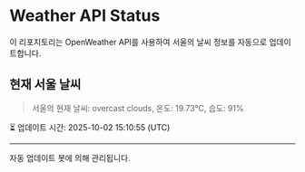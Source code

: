 
# Weather API Status

이 리포지토리는 OpenWeather API를 사용하여 서울의 날씨 정보를 자동으로 업데이트합니다.

## 현재 서울 날씨
> 서울의 현재 날씨: overcast clouds, 온도: 19.73°C, 습도: 91%

⏳ 업데이트 시간: 2025-10-02 15:10:55 (UTC)

---
자동 업데이트 봇에 의해 관리됩니다.

